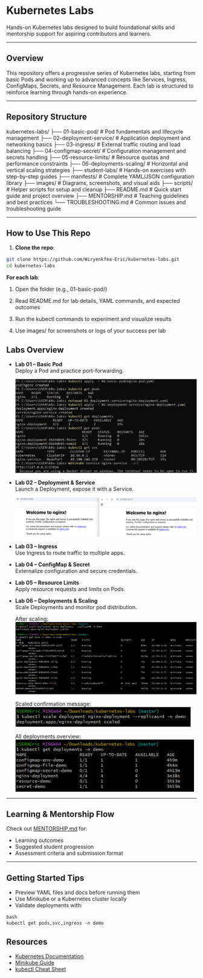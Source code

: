 # Kubernetes Labs

Hands-on Kubernetes labs designed to build foundational skills and mentorship support for aspiring contributors and learners.

---

## Overview

This repository offers a progressive series of Kubernetes labs, starting from basic Pods and working up to advanced concepts like Services, Ingress, ConfigMaps, Secrets, and Resource Management. Each lab is structured to reinforce learning through hands-on experience.

---

## Repository Structure

kubernetes-labs/
├── 01-basic-pod/             # Pod fundamentals and lifecycle management
├── 02-deployment-service/    # Application deployment and networking basics
├── 03-ingress/               # External traffic routing and load balancing
├── 04-configmap-secret/      # Configuration management and secrets handling
├── 05-resource-limits/       # Resource quotas and performance constraints
├── 06-deployments-scaling/   # Horizontal and vertical scaling strategies
├── student-labs/             # Hands-on exercises with step-by-step guides
├── manifests/                # Complete YAML/JSON configuration library
├── images/                   # Diagrams, screenshots, and visual aids
├── scripts/                  # Helper scripts for setup and cleanup
├── README.md                 # Quick start guide and project overview
├── MENTORSHIP.md             # Teaching guidelines and best practices
└── TROUBLESHOOTING.md        # Common issues and troubleshooting guide

---

## How to Use This Repo

1. **Clone the repo**:

```bash
git clone https://github.com/Wiryenkfea-Eric/kubernetes-labs.git
cd kubernetes-labs
```



**For each lab**:

1. Open the folder (e.g., 01-basic-pod/)

2. Read README.md for lab details, YAML commands, and expected outcomes

3. Run the kubectl commands to experiment and visualize results

4. Use images/ for screenshots or logs of your success per lab


## Labs Overview

- **Lab 01 – Basic Pod**  
  Deploy a Pod and practice port-forwarding.
  
  ![Running Pods](images/running-pods)
  
- **Lab 02 – Deployment & Service**  
  Launch a Deployment, expose it with a Service.

  ![Service Exposure](images/service-exposure-nginx-and-apache)

- **Lab 03 – Ingress**  
  Use Ingress to route traffic to multiple apps.

- **Lab 04 – ConfigMap & Secret**  
  Externalize configuration and secure credentials.

- **Lab 05 – Resource Limits**  
  Apply resource requests and limits on Pods.

- **Lab 06 – Deployments & Scaling**  
  Scale Deployments and monitor pod distribution.

  After scaling:
  ![Scaled from 2 to 4](images/scaled-from-2-to-4)

  Scaled confirmation message:
  ![Scaled Message](images/scaled-message)

  All deployments overview:
  ![All Deployments](images/all-deployments)

---

## Learning & Mentorship Flow

Check out [MENTORSHIP.md](./MENTORSHIP.md) for:

- Learning outcomes  
- Suggested student progression  
- Assessment criteria and submission format  

---

## Getting Started Tips

- Preview YAML files and docs before running them  
- Use Minikube or a Kubernetes cluster locally  
- Validate deployments with:  

```
bash
kubectl get pods,svc,ingress -n demo
```

## Resources

- [Kubernetes Documentation](https://kubernetes.io/docs/home/)
- [Minikube Guide](https://minikube.sigs.k8s.io/docs/start/)
- [kubectl Cheat Sheet](https://kubernetes.io/docs/reference/kubectl/cheatsheet/)

